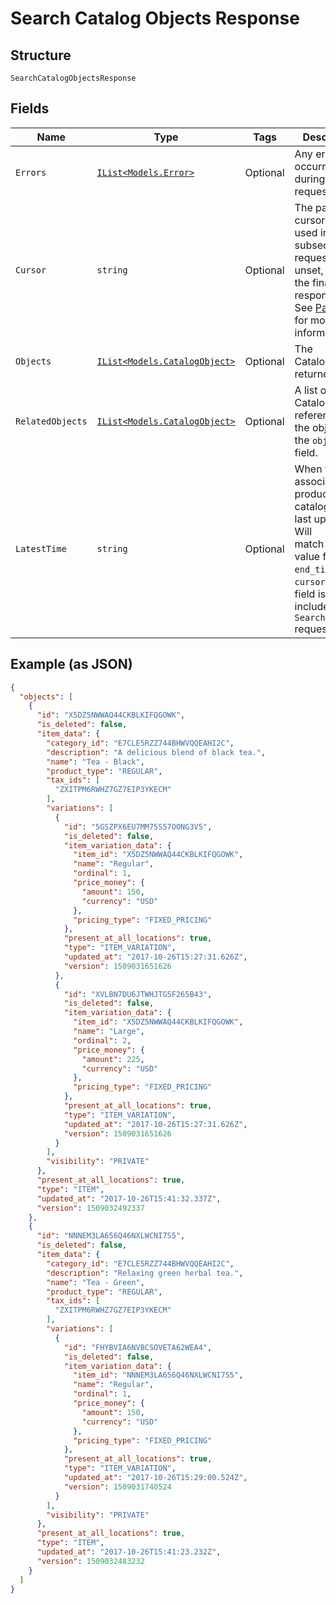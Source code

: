 
# Search Catalog Objects Response

## Structure

`SearchCatalogObjectsResponse`

## Fields

| Name | Type | Tags | Description |
|  --- | --- | --- | --- |
| `Errors` | [`IList<Models.Error>`](../../doc/models/error.md) | Optional | Any errors that occurred during the request. |
| `Cursor` | `string` | Optional | The pagination cursor to be used in a subsequent request. If unset, this is the final response.<br>See [Pagination](../../https://developer.squareup.com/docs/basics/api101/pagination) for more information. |
| `Objects` | [`IList<Models.CatalogObject>`](../../doc/models/catalog-object.md) | Optional | The CatalogObjects returned. |
| `RelatedObjects` | [`IList<Models.CatalogObject>`](../../doc/models/catalog-object.md) | Optional | A list of CatalogObjects referenced by the objects in the `objects` field. |
| `LatestTime` | `string` | Optional | When the associated product catalog was last updated. Will<br>match the value for `end_time` or `cursor` if either field is included in the `SearchCatalog` request. |

## Example (as JSON)

```json
{
  "objects": [
    {
      "id": "X5DZ5NWWAQ44CKBLKIFQGOWK",
      "is_deleted": false,
      "item_data": {
        "category_id": "E7CLE5RZZ744BHWVQQEAHI2C",
        "description": "A delicious blend of black tea.",
        "name": "Tea - Black",
        "product_type": "REGULAR",
        "tax_ids": [
          "ZXITPM6RWHZ7GZ7EIP3YKECM"
        ],
        "variations": [
          {
            "id": "5GSZPX6EU7MM75S57OONG3V5",
            "is_deleted": false,
            "item_variation_data": {
              "item_id": "X5DZ5NWWAQ44CKBLKIFQGOWK",
              "name": "Regular",
              "ordinal": 1,
              "price_money": {
                "amount": 150,
                "currency": "USD"
              },
              "pricing_type": "FIXED_PRICING"
            },
            "present_at_all_locations": true,
            "type": "ITEM_VARIATION",
            "updated_at": "2017-10-26T15:27:31.626Z",
            "version": 1509031651626
          },
          {
            "id": "XVLBN7DU6JTWHJTG5F265B43",
            "is_deleted": false,
            "item_variation_data": {
              "item_id": "X5DZ5NWWAQ44CKBLKIFQGOWK",
              "name": "Large",
              "ordinal": 2,
              "price_money": {
                "amount": 225,
                "currency": "USD"
              },
              "pricing_type": "FIXED_PRICING"
            },
            "present_at_all_locations": true,
            "type": "ITEM_VARIATION",
            "updated_at": "2017-10-26T15:27:31.626Z",
            "version": 1509031651626
          }
        ],
        "visibility": "PRIVATE"
      },
      "present_at_all_locations": true,
      "type": "ITEM",
      "updated_at": "2017-10-26T15:41:32.337Z",
      "version": 1509032492337
    },
    {
      "id": "NNNEM3LA656Q46NXLWCNI7S5",
      "is_deleted": false,
      "item_data": {
        "category_id": "E7CLE5RZZ744BHWVQQEAHI2C",
        "description": "Relaxing green herbal tea.",
        "name": "Tea - Green",
        "product_type": "REGULAR",
        "tax_ids": [
          "ZXITPM6RWHZ7GZ7EIP3YKECM"
        ],
        "variations": [
          {
            "id": "FHYBVIA6NVBCSOVETA62WEA4",
            "is_deleted": false,
            "item_variation_data": {
              "item_id": "NNNEM3LA656Q46NXLWCNI7S5",
              "name": "Regular",
              "ordinal": 1,
              "price_money": {
                "amount": 150,
                "currency": "USD"
              },
              "pricing_type": "FIXED_PRICING"
            },
            "present_at_all_locations": true,
            "type": "ITEM_VARIATION",
            "updated_at": "2017-10-26T15:29:00.524Z",
            "version": 1509031740524
          }
        ],
        "visibility": "PRIVATE"
      },
      "present_at_all_locations": true,
      "type": "ITEM",
      "updated_at": "2017-10-26T15:41:23.232Z",
      "version": 1509032483232
    }
  ]
}
```


